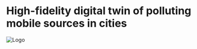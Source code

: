 
# High-fidelity digital twin of polluting mobile sources in cities



![Logo](https://encrypted-tbn0.gstatic.com/images?q=tbn:ANd9GcT4VSSVA8N-f21eRuxim3wpc_V0Dt0sxFUBIm4OYVxR&s)


